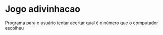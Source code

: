 # Jogo adivinhacao
 Programa para o usuário tentar acertar qual é o número que o computador escolheu
